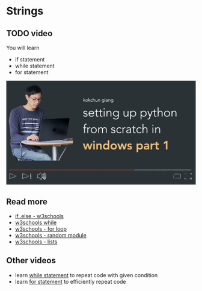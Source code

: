 # Strings

## TODO video

You will learn
- if statement
- while statement
- for statement


<a href="" target="_blank">
  <img src="https://github.com/kokchun/assets/blob/main/python_videos/setup_part1.png?raw=true" alt="python setup part 1" width="600">
</a>


## Read more

- [if..else - w3schools](https://www.w3schools.com/python/python_conditions.asp)
- [w3schools while](https://www.w3schools.com/python/python_while_loops.asp)
- [w3schools - for loop](https://www.w3schools.com/python/python_for_loops.asp)
- [w3schools - random module](https://www.w3schools.com/python/module_random.asp)
- [w3schools - lists](https://www.w3schools.com/python/python_lists.asp)


## Other videos

- learn [while statement][while_video] to repeat code with given condition
- learn [for statement][for_video] to efficiently repeat code

[for_video]: https://www.youtube.com/watch?v=OnDr4J2UXSA
[while_video]: https://www.youtube.com/watch?v=6TEGxJXLAWQ